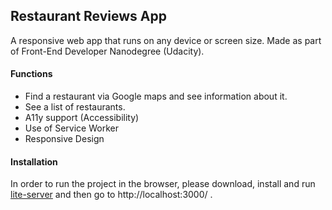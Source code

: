 
## Restaurant Reviews App
A responsive web app that runs on any device or screen size. 
Made as part of Front-End Developer Nanodegree (Udacity).


#### Functions
- Find a restaurant via Google maps and see information about it.
- See a list of restaurants.
- A11y support (Accessibility)
- Use of Service Worker
- Responsive Design

#### Installation
In order to run the project in the browser, please download, install and run [lite-server](https://www.npmjs.com/package/lite-server) and then go to http://localhost:3000/ . 

